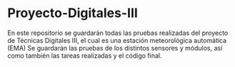 # Proyecto-Digitales-III
En este repositorio se guardarán todas las pruebas realizadas del proyecto de Técnicas Digitales III, el cual es una estación meteorológica automática (EMA) Se guardarán las pruebas de los distintos sensores y módulos, así como también las tareas realizadas y el código final.

